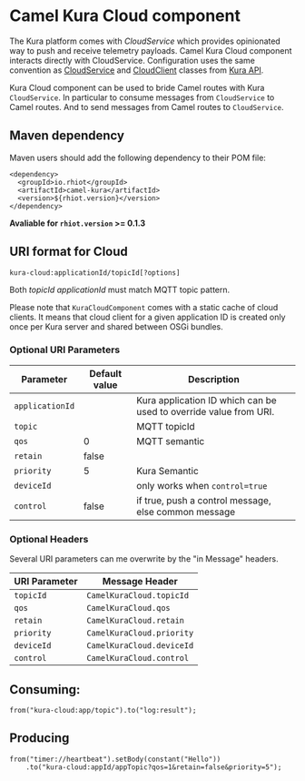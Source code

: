 # Camel Kura Cloud component

The Kura platform comes with *CloudService* which provides opinionated way to push and receive telemetry payloads. Camel Kura Cloud
component interacts directly with CloudService. Configuration uses the same convention as
[CloudService](http://download.eclipse.org/kura/releases/1.3.0/docs/apidocs/org/eclipse/kura/cloud/CloudService.html)
and [CloudClient](http://download.eclipse.org/kura/releases/1.3.0/docs/apidocs/org/eclipse/kura/cloud/CloudClient.html)
classes from [Kura API](http://download.eclipse.org/kura/releases/1.3.0/docs/apidocs/).

Kura Cloud component can be used to bride Camel routes with Kura `CloudService`. In particular to consume messages from
`CloudService` to Camel routes. And to send messages from Camel routes to `CloudService`.

## Maven dependency

Maven users should add the following dependency to their POM file:

    <dependency>
      <groupId>io.rhiot</groupId>
      <artifactId>camel-kura</artifactId>
      <version>${rhiot.version}</version>
    </dependency>

**Avaliable for `rhiot.version` >= 0.1.3**


## URI format for Cloud

    kura-cloud:applicationId/topicId[?options]

Both *topicId* *applicationId* must match MQTT topic pattern.

Please note that `KuraCloudComponent` comes with a static cache of cloud clients. It means that cloud client for a given
application ID is created only once per Kura server and shared between OSGi bundles.


### Optional URI Parameters

| Parameter        | Default value             | Description                 |
|------------------|---------------------------|-----------------------------|
| `applicationId`          |                           | Kura application ID which can be used to override value from URI. |
| `topic`        |                           | MQTT topicId                |
| `qos`            |0                          | MQTT semantic               |
| `retain`         |false                      |                             |
| `priority`       |5                          | Kura Semantic                           |
| `deviceId`|                           | only works when `control=true` |
| `control`        | false                          |  if true, push a control message, else common message                  |


### Optional Headers

Several URI parameters can me overwrite by the "in Message" headers.

| URI Parameter    | Message Header                 | 
|------------------|--------------------------------|
| `topicId`        |`CamelKuraCloud.topicId`        |
| `qos`            |`CamelKuraCloud.qos`            |
| `retain`         |`CamelKuraCloud.retain`         |
| `priority`       |`CamelKuraCloud.priority`       |
| `deviceId`       |`CamelKuraCloud.deviceId`|
| `control`        |`CamelKuraCloud.control`        |

## Consuming:

    from("kura-cloud:app/topic").to("log:result");

## Producing

    from("timer://heartbeat").setBody(constant("Hello"))
        .to("kura-cloud:appId/appTopic?qos=1&retain=false&priority=5"); 
